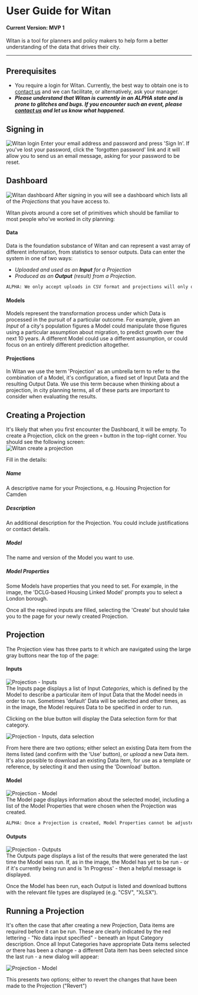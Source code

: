# User Guide for Witan
#### Current Version: MVP 1
Witan is a tool for planners and policy makers to help form a better understanding of the data that drives their city.

---------------------
## Prerequisites
* You require a login for Witan. Currently, the best way to obtain one is to [contact us](theteam@mastodonc.com) and we can facilitate, or alternatively, ask your manager.
* ***Please understand that Witan is currently in an ALPHA state and is prone to glitches and bugs. If you encounter such an event, please [contact us](theteam@mastodonc.com) and let us know what happened.***

## Signing in
![Witan login](imgs/login00.png)
Enter your email address and password and press 'Sign In'. If you've lost your password, click the 'forgotten password' link and it will allow you to send us an email message, asking for your password to be reset.

## Dashboard
![Witan dashboard](imgs/dash00.png)
After signing in you will see a dashboard which lists all of the *Projections* that you have access to.

Witan pivots around a core set of primitives which should be familiar to most people who've worked in city planning:

#### Data
Data is the foundation substance of Witan and can represent a vast array of different information, from statistics to sensor outputs. Data can enter the system in one of two ways: 
* *Uploaded and used as an **Input** for a Projection*
* *Produced as an **Output** (result) from a Projection*.
```html
ALPHA: We only accept uploads in CSV format and projections will only output CSVs.
```

#### Models
Models represent the transformation process under which Data is processed in the pursuit of a particular outcome. For example, given an *Input* of a city's population figures a Model could manipulate those figures using a particular assumption about migration, to predict growth over the next 10 years. A different Model could use a different assumption, or could focus on an entirely different prediction altogether.  

#### Projections
In Witan we use the term 'Projection' as an umbrella term to refer to the combination of a Model, it's configuration, a fixed set of Input Data and the resulting Output Data. We use this term because when thinking about a projection, in city planning terms, all of these parts are important to consider when evaluating the results. 

## Creating a Projection
It's likely that when you first encounter the Dashboard, it will be empty. To create a Projection, click on the green `+` button in the top-right corner. You should see the following screen:  
![Witan create a projection](imgs/create00.png)  

Fill in the details:
##### Name
A descriptive name for your Projections, e.g. Housing Projection for Camden
##### Description
An additional description for the Projection. You could include justifications or contact details.
##### Model
The name and version of the Model you want to use.
##### Model Properties
Some Models have properties that you need to set. For example, in the image, the 'DCLG-based Housing Linked Model' prompts you to select a London borough.

Once all the required inputs are filled, selecting the 'Create' but should take you to the page for your newly created Projection.

## Projection
The Projection view has three parts to it which are navigated using the large gray buttons near the top of the page:

#### Inputs
![Projection - Inputs](imgs/projection00.png)  
The Inputs page displays a list of Input *Categories*, which is defined by the Model to describe a particular item of Input Data that the Model needs in order to run. Sometimes 'default' Data will be selected and other times, as in the image, the Model requires Data to be specified in order to run.

Clicking on the blue button will display the Data selection form for that category.

![Projection - Inputs, data selection](imgs/projection03.png) 

From here there are two options; either select an existing Data item from the items listed (and confirm with the 'Use' button), or *upload* a new Data item. It's also possible to download an existing Data item, for use as a template or reference, by selecting it and then using the 'Download' button.

#### Model
![Projection - Model](imgs/projection01.png)  
The Model page displays information about the selected model, including a list of the Model Properties that were chosen when the Projection was created.
```html
ALPHA: Once a Projection is created, Model Properties cannot be adjusted. This is temporary and eventually they will be configurable.
```

#### Outputs
![Projection - Outputs](imgs/projection02.png)  
The Outputs page displays a list of the results that were generated the last time the Model was run. If, as in the image, the Model has yet to be run - or if it's currently being run and is 'In Progress' - then a helpful message is displayed.

Once the Model has been run, each Output is listed and download buttons with the relevant file types are displayed (e.g. "CSV", "XLSX"). 

## Running a Projection
It's often the case that after creating a new Projection, Data items are required before it can be run. These are clearly indicated by the red lettering - "No data input specified" - beneath an Input Category description. Once all Input Categories have appropriate Data items selected *or* there has been a change - a different Data item has been selected since the last run - a new dialog will appear:

![Projection - Model](imgs/projection04.png)  

This presents two options; either to revert the changes that have been made to the Projection ("Revert")
